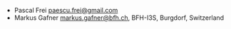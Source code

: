 - Pascal Frei <paescu.frei@gmail.com>
- Markus Gafner <markus.gafner@bfh.ch>, BFH-I3S, Burgdorf, Switzerland